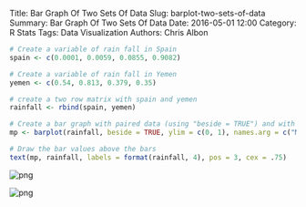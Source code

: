 Title: Bar Graph Of Two Sets Of Data
Slug: barplot-two-sets-of-data
Summary: Bar Graph Of Two Sets Of Data
Date: 2016-05-01 12:00
Category: R Stats
Tags: Data Visualization
Authors: Chris Albon




```R
# Create a variable of rain fall in Spain
spain <- c(0.0001, 0.0059, 0.0855, 0.9082)

# Create a variable of rain fall in Yemen
yemen <- c(0.54, 0.813, 0.379, 0.35)

# create a two row matrix with spain and yemen
rainfall <- rbind(spain, yemen)
```


```R
# Create a bar graph with paired data (using "beside = TRUE") and with the names of some months
mp <- barplot(rainfall, beside = TRUE, ylim = c(0, 1), names.arg = c("March", "April", "May", "June"))

# Draw the bar values above the bars
text(mp, rainfall, labels = format(rainfall, 4), pos = 3, cex = .75)
```


![png]({filename}/images/barplot-two-sets-of-data_files/barplot-two-sets-of-data_2_0.png)



![png]({filename}/images/barplot-two-sets-of-data_files/barplot-two-sets-of-data_2_1.png)
